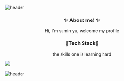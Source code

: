 ![header](https://capsule-render.vercel.app/api?type=soft&color=FFBCD3&height=40&section=header&fontSize=90)





<h3 align="center">✨ About me! ✨</h3>

<p align="center">Hi, I'm sumin yu, welcome my profile</p>



<h3 align="center">🤍Tech Stack🤍</h3>

<p align="center">the skills one is learning hard</p>
<img src="https://img.shields.io/badge/Python-376AB?style=flat-square&logo=Python&logoColor=white"/></a>&nbsp 












![header](https://capsule-render.vercel.app/api?type=soft&color=FFBCD3&height=40&section=header&fontSize=90)
